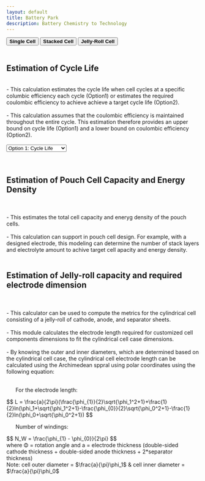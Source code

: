 ```yaml
---
layout: default
title: Battery Park
description: Battery Chemistry to Technology
---
```


<div class="tab2">
  <button class="tablinks" onclick="openCity(event, 'Single Cell')"><b>Single Cell</b></button>
  <button class="tablinks" onclick="openCity(event, 'Stacked Cell')"><b>Stacked Cell</b></button>
  <button class="tablinks" onclick="openCity(event, 'Jelly-Roll Cell')"><b>Jelly-Roll Cell</b></button>
</div>

<!-- Tab content -->
<div id="Single Cell" class="tabcontent">

  <br>
  <h2> Estimation of Cycle Life </h2>
  <br>
      - This calculation estimates the cycle life when cell cycles at a specific columbic efficiency each cycle (Option1) or estimates the required coulombic efficiency to achieve achieve a target cycle life (Option2).
    <br>
    <br>
      - This calculation assumes that the coulombic efficiency is maintained throughout the entire cycle. This estimation therefore provides an upper bound on cycle life (Option1) and a lower bound on coulombic efficiency (Option2). 

<br>
<br>
<html lang="en">
<head>
  <meta charset="UTF-8">
  <meta name="viewport" content="width=device-width, initial-scale=1.0">
  <title>Number Input Operations</title>
</head>
<body>

<select id="operationSelect" onchange="performOperation()">
    <option value="cyclie life">Option 1: Cycle Life</option>
    <option value="ce">Option 2: Required CE</option>
</select>

<div id="cycleLifeInputs" style="display: none;">
  <br>
  <b>Option 1: Estimate Cycle Number</b>
  <br>
  Coulombic Efficiency (%) <br>
    <!-- Number Input Box -->
    <input type="number" id="numberInput" placeholder="Enter a number" oninput="handleNumberOperations()">
  <br>
  <br>
  Capacity Retention (%) <br>
    <!-- Number Input Box -->
    <input type="number" id="numberInput2" placeholder="Enter a number" oninput="handleNumberOperations()">

</div>

<div id="requiredCEInputs" style="display: none;">
  <br>
  <b>Option 2: Estimate Required Coulombic Efficiency (%) to achieve N cycle life</b>
  <br>
  Targeted capacity retention(%) (%) <br>
    <input type="number" id="numberInput3" placeholder="Enter a number" oninput="handleNumberOperations()">
  <br>
  <br>
  Targeted cycle life <br>
    <input type="number" id="numberInput4" placeholder="Enter a number" oninput="handleNumberOperations()">
</div>

<!-- Output Section -->
<p id="output"></p>
    
<!-- JavaScript -->
<script>
    // Callback function to handle addition and multiplication on the input
    function calculateCycleLife() {
      // Get the value of the input box and convert it to a number
      const input = parseFloat(document.getElementById('numberInput').value);
      const input2 = parseFloat(document.getElementById('numberInput2').value);

      // Check if input is a valid number
      if (!isNaN(input)) {
        // Perform cycle number calculation
        const cycnumValue = Math.round(Math.log10(input2/100)/Math.log10(input/100));   // Cycle Number

        // Display the results
        document.getElementById('output').textContent = 
          `The cell is expected to undergo ${cycnumValue} cycles`;
      } else {
        document.getElementById('output').textContent = "Please enter a valid number.";
      }
    }
  
      function calculateCycleLife() {
      // Get the value of the input box and convert it to a number
      const input3 = parseFloat(document.getElementById('numberInput3').value);
      const input4 = parseFloat(document.getElementById('numberInput4').value);

      // Check if input is a valid number
      if (!isNaN(input)) {
        // Perform cycle number calculation
        const cycnumValue = Math.round(Math.log10(input2/100)/Math.log10(input/100));   // Cycle Number

        // Display the results
        document.getElementById('output').textContent = 
          `The cell is expected to undergo ${cycnumValue} cycles`;
      } else {
        document.getElementById('output').textContent = "Please enter a valid number.";
      }
    }
  </script>

</body>
</html>


<div id="Stacked Cell" class="tabcontent">
    <br>
  <h2> Estimation of Pouch Cell Capacity and Energy Density </h2>
    <br>
    <br>
  - This estimates the total cell capacity and eneryg density of the pouch cells.
    <br>
    <br>
  - This calculation can support in pouch cell design. For example, with a designed electrode, this modeling can determine the number of stack layers and electrolyte amount to achive target cell apacity and energy density.
</div>


<div id="Jelly-Roll Cell" class="tabcontent">
    <br>
  <h2> Estimation of Jelly-roll capacity and required electrode dimension </h2>
    <br>
    <br>
  <div class="columns">
    <div class="column">
      - This calculator can be used to compute the metrics for the cylindrical cell consisting of a jelly-roll of cathode, anode, and separator sheets.
    <br>
    <br>
      - This module calculates the electrode length required for customized cell components dimensions to fit the cylindrical cell case dimensions.
    <br>
    <br>
     - By knowing the outer and inner diameters, which are determined based on the cylindrical cell case, the cylindrical cell electrode length can be calculated using the Archimedean sppral using polar coordinates using the following equation:
    <br>
    <br>
    <ul> For the electrode length: </ul>
    <script src='https://cdnjs.cloudflare.com/ajax/libs/mathjax/2.7.4/MathJax.js?config=default'></script>
      $$ L = \frac{a}{2\pi}(\frac{\phi_{1}}{2}\sqrt{\phi_1^2+1}+\frac{1}{2}ln(\phi_1+\sqrt{\phi_1^2+1}-\frac{\phi_{0}}{2}\sqrt{\phi_0^2+1}-\frac{1}{2}ln(\phi_0+\sqrt{\phi_0^2+1}) $$
    <br>
    <ul> Number of windings: </ul>
       $$ N_W = \frac{\phi_{1} - \phi_{0}}{2\pi} $$
    <br>
      where &Phi; = rotation angle and a = electrode thickness (double-sided cathode thickness + double-sided anode thickness + 2*separator thickness)
    <br>
      Note: cell outer diameter = $\frac{a}{\pi}\phi_1$ & cell inner diameter = $\frac{a}{\pi}\phi_0$ 
  </div>
